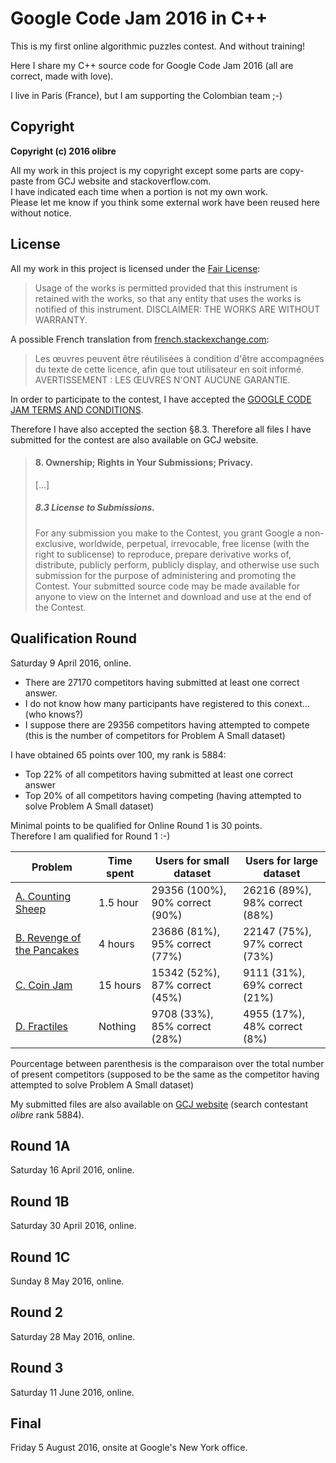 Google Code Jam 2016 in C++
===========================

This is my first online algorithmic puzzles contest. And without training!

Here I share my C++ source code for Google Code Jam 2016 (all are correct, made with love).

I live in Paris (France), but I am supporting the Colombian team ;-) 


Copyright
---------

**Copyright (c) 2016 olibre**

All my work in this project is my copyright except 
some parts are copy-paste from GCJ website and stackoverflow.com.  
I have indicated each time when a portion is not my own work.  
Please let me know if you think some external work have been reused here without notice. 

License
-------

All my work in this project is licensed under the [Fair License](https://en.wikipedia.org/wiki/Fair_License):

> Usage of the works is permitted provided
> that this instrument is retained with the works,
> so that any entity that uses the works
> is notified of this instrument.
> DISCLAIMER: THE WORKS ARE WITHOUT WARRANTY.

A possible French translation from [french.stackexchange.com](http://french.stackexchange.com/questions/7034):

> Les œuvres peuvent être réutilisées
> à condition d'être accompagnées du texte de cette licence,
> afin que tout utilisateur en soit informé.
> AVERTISSEMENT : LES ŒUVRES N'ONT AUCUNE GARANTIE.

In order to participate to the contest,
I have accepted the [GOOGLE CODE JAM TERMS AND CONDITIONS](https://code.google.com/codejam/terms.html).

Therefore I have also accepted the section §8.3.
Therefore all files I have submitted for the contest are also available on GCJ website.

> #### 8. Ownership; Rights in Your Submissions; Privacy.
> [...]
> ##### 8.3 License to Submissions.
> For any submission you make to the Contest,
> you grant Google a non-exclusive, worldwide, perpetual, irrevocable,
> free license (with the right to sublicense) to reproduce,
> prepare derivative works of, distribute, publicly perform,
> publicly display, and otherwise use such submission for the purpose
> of administering and promoting the Contest.
> Your submitted source code may be made available for anyone
> to view on the Internet and download and use at the end of the Contest.


Qualification Round
-------------------

Saturday 9 April 2016, online.

* There are 27170 competitors having submitted at least one correct answer.
* I do not know how many participants have registered to this conext... (who knows?)
* I suppose there are 29356 competitors having attempted to compete   
  (this is the number of competitors for Problem A Small dataset)

I have obtained 65 points over 100, my rank is 5884:

* Top 22% of all competitors having submitted at least one correct answer
* Top 20% of all competitors having competing (having attempted to solve Problem A Small dataset)

Minimal points to be qualified for Online Round 1 is 30 points.  
Therefore I am qualified for Round 1 :-)

| Problem   | Time spent | Users for small dataset | Users for large dataset |
|-----------|-----------------|---------------|---------------|
| [A. Counting Sheep][]          | 1.5 hour | 29356 (100%), 90% correct (90%) | 26216 (89%), 98% correct (88%)
| [B. Revenge of the Pancakes][] | 4 hours  | 23686  (81%), 95% correct (77%) | 22147 (75%), 97% correct (73%)
| [C. Coin Jam][]                | 15 hours | 15342  (52%), 87% correct (45%) |  9111 (31%), 69% correct (21%)
| [D. Fractiles][]               | Nothing  |  9708  (33%), 85% correct (28%) |  4955 (17%), 48% correct  (8%)

Pourcentage between parenthesis is the comparaison over the total number of present competitors
(supposed to be the same as the competitor having attempted to solve Problem A Small dataset)

My submitted files are also available on [GCJ website](https://code.google.com/codejam/contest/6254486/scoreboard#vf=1&sp=5881)
(search contestant *olibre* rank 5884).

  [A. Counting Sheep]:             sheep/README.md
  [B. Revenge of the Pancakes]: pancakes/README.md
  [C. Coin Jam]:                 jamcoin/README.md
  [D. Fractiles]: https://code.google.com/codejam/contest/6254486/dashboard#s=p3



Round 1A
--------

Saturday 16 April 2016, online.


Round 1B
--------

Saturday 30 April 2016, online.


Round 1C
--------

Sunday 8 May 2016, online.


Round 2
-------

Saturday 28 May 2016, online.


Round 3
-------

Saturday 11 June 2016, online.


Final
------

Friday 5 August 2016, onsite at Google's New York office. 

